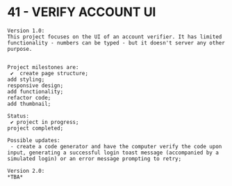 # 41 - VERIFY ACCOUNT UI

    Version 1.0:
    This project focuses on the UI of an account verifier. It has limited functionality - numbers can be typed - but it doesn't server any other purpose.


    Project milestones are:
     ✔  create page structure;
    add styling;
    responsive design;
    add functionality;
    refactor code;
    add thumbnail;

    Status:
     ✔ project in progress;
    project completed;

    Possible updates:
     - create a code generator and have the computer verify the code upon input, generating a successful login toast message (accompanied by a simulated login) or an error message prompting to retry;

    Version 2.0:
    *TBA*

